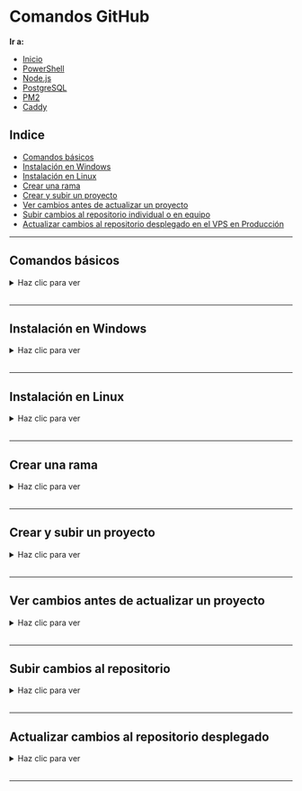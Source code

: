 # Comandos GitHub

**Ir a:**

- [Inicio](./README.md)
- [PowerShell](./PowerShell.md)
- [Node.js](./NodeJS.md)
- [PostgreSQL](./PostgreSQL.md)
- [PM2](./PM2.md)
- [Caddy](./Caddy.md)

## Indice

- [Comandos básicos](#comandos-basicos)
- [Instalación en Windows](#instalación-en-windows)
- [Instalación en Linux](#instalación-en-linux)
- [Crear una rama](#crear-una-rama)
- [Crear y subir un proyecto](#crear-y-subir-un-proyecto)
- [Ver cambios antes de actualizar un proyecto](#ver-cambios-antes-de-actualizar-un-proyecto)
- [Subir cambios al repositorio individual o en equipo](#subir-cambios-al-repositorio)
- [Actualizar cambios al repositorio desplegado en el VPS en Producción](#actualizar-cambios-al-repositorio-desplegado)

---

## <a id="comandos-basicos"></a>**Comandos básicos**

<details>
<summary>Haz clic para ver</summary>

### Clonar un repositorio:

```powershell
gh repo clone kyozApp/comandos
```

### Inicializar un nuevo repositorio Git:

```powershell
git init
```

### Cambiar el nombre de la rama principal a main:

```powershell
git branch -m master main
```

### Actualizar el repositorio local con los cambios de la rama main:

```powershell
git pull origin main
```

### Subir cambios de una rama local a main:

```powershell
git push origin Erick:main
```

### Eliminar un repositorio desde GitHub:

```powershell
gh repo delete kyozApp/comandos --confirm
```

### Si no tienes permisos para eliminar, ejecuta el siguiente comando:

```powershell
gh auth refresh -h github.com -s delete_repo
```

</details>

<br>

---

## <a id="instalación-en-windows"></a>**Instalación en Windows**

<details>
<summary>Haz clic para ver</summary>

### Descarga e instala GitHub:

```https
https://cli.github.com/
```

### Descarga e instala CLI :

```https
https://git-scm.com/
```

<br>

## Pasos para configurar mi GitHub

### Autenticación de GitHub:

```powershell
gh auth login
```

### Configura nombre de usuario:

```powershell
git config --global user.name "kyozApp"
```

### Configura correo electrónico:

```powershell
git config --global user.email "kyoz.dev@proton.me"
```

<br>

## Opcional

### Configura el formato de línea de finalización:

```powershell
git config --global core.autocrlf input
```

</details>

<br>

---

## <a id="instalación-en-linux"></a>**Instalación en Linux**

<details>
<summary>Haz clic para ver</summary>

### Ingresa como administrador:

```powershell
sudo su
```

###  Instala Git

```powershell
apt install git
```

### Verifica la instalación

```powershell
git --version
```

<br>

## Pasos para configurar mi GitHub

### Autenticación de GitHub:

```powershell
gh auth login
```

### Configura nombre de usuario:

```powershell
git config --global user.name "kyozApp"
```

### Configura correo electrónico:

```powershell
git config --global user.email "kyoz.dev@proton.me"
```


</details>

<br>

---

## <a id="crear-una-rama"></a>**Crear una rama**

<details>
<summary>Haz clic para ver</summary>

##  Cuando no hay ramas remotas aún (primer push)

### Crear y cambiarse de rama:

```powershell
git switch -c Erick
```

### Subir rama al remoto:

```powershell
git push -u origin Erick
```

<br>

## Cuando hay ramas remotas y no locales

### Actualizar información del repositorio remoto:

```powershell
git fetch origin
```

### Crear una rama local basada en la rama remota:

```powershell
git switch -c Erick origin/Erick
```

<br>

## Opcional

### Ver ramas locales:

```powershell
git branch
```

### Ver todas las ramas:

```powershell
git branch -a
```

### Ver ramas locales y remotas:

```powershell
git branch -vv
```

### Crear rama local:

```powershell
git branch Erick
```

### Cambiarse a una rama existente:

```powershell
git switch Erick
```

### Eliminar rama local:

```powershell
git branch -D Erick
```

### Eliminar rama remota:

```powershell
git push origin --delete Erick
```

</details>

<br>

---

## <a id="crear-y-subir-un-proyecto"></a>**Crear y subir un proyecto**

<details>
<summary>Haz clic para ver</summary>

## Crear un repositorio publico:

### Inicializar un nuevo repositorio Git:

```powershell
git init
```

### Agrega los cambios:

```powershell
git add .
```

### Comenta los cambios:

```powershell
git commit -m "Mensaje de commit"
```

### Crea el repositorio:

```powershell
gh repo create comandos --public --source=.
```

### Sube los cambios:

```powershell
git push -u origin main
```

<br>

## Crear un repositorio privado:

### Inicializar un nuevo repositorio Git:

```powershell
git init
```

### Agrega los cambios:

```powershell
git add .
```

### Comenta los cambios:

```powershell
git commit -m "Mensaje de commit"
```

### Crea el repositorio:

```powershell
gh repo create comandos --private --source=.
```

### Sube los cambios:

```powershell
git push -u origin main
```

</details>

<br>

---

## <a id="ver-cambios-antes-de-actualizar-un-proyecto"></a>**Ver cambios antes de actualizar un proyecto**

<details>
<summary>Haz clic para ver</summary>

### Ver los cambios específicos en un archivo importante:

```powershell
git diff origin/main src/db/db.ts
```

### Ver qué archivos han cambiado:

```powershell
git diff --name-only origin/main
```

### Ver qué archivos fueron modificados y cómo:

```powershell
git diff --name-status origin/main
```

### Ver todos los cambios:

```powershell
git diff origin/main
```

</details>

<br>

---

## <a id="subir-cambios-al-repositorio"></a>**Subir cambios al repositorio**

<details>
<summary>Haz clic para ver</summary>

## Trabajo individual

### Agrega los cambios:

```powershell
git add .
```

### Comenta los cambios:

```powershell
git commit -m "Mensaje de commit"
```

### Sube los cambios:

```powershell
git push
```

<br>

## Trabajo en equipo

### Agrega los cambios:

```powershell
git add .
```

### Comenta los cambios:

```powershell
git commit -m "Mensaje de commit"
```

### Sube los cambios:

```powershell
git push
```

### Crea una solicitud de cambios:

```powershell
gh pr create --base main --head Erick
```

</details>

<br>

---

## <a id="actualizar-cambios-al-repositorio-desplegado"></a>**Actualizar cambios al repositorio desplegado**

<details>
<summary>Haz clic para ver</summary>

### Descarga cambios pero no los aplica:

```powershell
git fetch
```

### Descarga y aplica los cambios:

```powershell
git pull
```

<br>

## Si modificasteis el proyecto desplegado

### Descarta los cambios locales en db.ts:

```powershell
git checkout -- src/db/db.ts
```

<br>

## Si deseas visualizar el archivo descargado

### Muestra los archivos modificados tras el fetch:

```powershell
git diff HEAD@{1} HEAD --name-only
```

### Muestra las líneas modificadas en ese archivo:

```powershell
git diff HEAD@{1} HEAD src/components/Blog.astro
```

</details>

<br>

---
